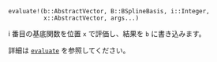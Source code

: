 ```
evaluate!(b::AbstractVector, B::BSplineBasis, i::Integer,
          x::AbstractVector, args...)
```

i 番目の基底関数を位置 `x` で評価し、結果を `b` に書き込みます。

詳細は [`evaluate`](@ref) を参照してください。
